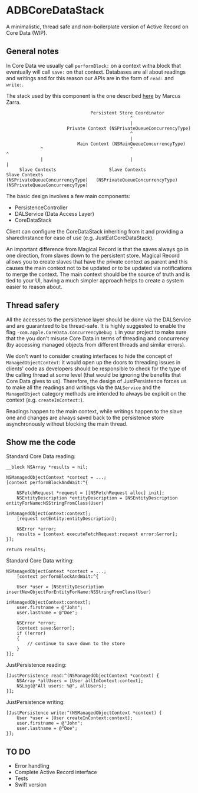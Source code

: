 # ADBCoreDataStack

A minimalistic, thread safe and non-boilerplate version of Active Record on Core Data (WIP).

## General notes

In Core Data we usually call `performBlock:` on a context witha block that eventually will call `save:` on that context.
Databases are all about readings and writings and for this reason our APIs are in the form of `read:` and `write:`.

The stack used by this component is the one described [here](http://martiancraft.com/blog/2015/03/core-data-stack/) by Marcus Zarra.

```
                                Persistent Store Coordinator
                                               ^
                                               |
                       Private Context (NSPrivateQueueConcurrencyType)
                                               ^
                                               |
                           Main Context (NSMainQueueConcurrencyType)
             ^                                 ^                                  ^
             |                                 |                                  |
     Slave Contexts                    Slave Contexts                     Slave Contexts
(NSPrivateQueueConcurrencyType)   (NSPrivateQueueConcurrencyType)    (NSPrivateQueueConcurrencyType)
```

The basic design involves a few main components:

- PersistenceController
- DALService (Data Access Layer)
- CoreDataStack

Client can configure the CoreDataStack inheriting from it and providing a sharedInstance for ease of use (e.g. JustEatCoreDataStack).

An important difference from Magical Record is that the saves always go in one direction, from slaves down to the persistent store.
Magical Record allows you to create slaves that have the private context as parent and this causes the main context not to be updated or to be updated via notifications to merge the context.
The main context should be the source of truth and is tied to your UI, having a much simpler approach helps to create a system easier to reason about.

## Thread safery

All the accesses to the persistence layer should be done via the DALService and are guaranteed to be thread-safe.
It is highly suggested to enable the flag `-com.apple.CoreData.ConcurrencyDebug 1` in your project to make sure that the you don't misuse Core Data in terms of threading and concurrency (by accessing managed objects from different threads and similar errors).

We don't want to consider creating interfaces to hide the concept of `ManagedObjectContext`: it would open up the doors to threading issues in clients' code as developers should be responsible to check for the type of the calling thread at some level (that would be ignoring the benefits that Core Data gives to us).
Therefore, the design of JustPersistence forces us to make all the readings and writings via the `DALService` and the `ManagedObject` category methods are intended to always be explicit on the context (e.g. `createInContext:`).

Readings happen to the main context, while writings happen to the slave one and changes are always saved back to the persistence store asynchronously without blocking the main thread.

## Show me the code

Standard Core Data reading:

```
__block NSArray *results = nil;

NSManagedObjectContext *context = ...;
[context performBlockAndWait:^{

    NSFetchRequest *request = [[NSFetchRequest alloc] init];
    NSEntityDescription *entityDescription = [NSEntityDescription entityForName:NSStringFromClass(User)
                                                         inManagedObjectContext:context];
    [request setEntity:entityDescription];
    
    NSError *error;
    results = [context executeFetchRequest:request error:&error];
}];

return results;
```

Standard Core Data writing:

```
NSManagedObjectContext *context = ...;
    [context performBlockAndWait:^{

    User *user = [NSEntityDescription insertNewObjectForEntityForName:NSStringFromClass(User)
                                               inManagedObjectContext:context];
    user.firstname = @"John";
    user.lastname = @"Doe";

    NSError *error;
    [context save:&error];
    if (!error)
    {
        // continue to save down to the store
    }
}];

```

JustPersistence reading: 

```
[JustPersistence read:^(NSManagedObjectContext *context) {
    NSArray *allUsers = [User allInContext:context];
    NSLog(@"All users: %@", allUsers);
}];
```

JustPersistence writing:

```
[JustPersistence write:^(NSManagedObjectContext *context) {
    User *user = [User createInContext:context];
    user.firstname = @"John";
    user.lastname = @"Doe";
}];
```

## TO DO

- Error handling
- Complete Active Record interface
- Tests
- Swift version
